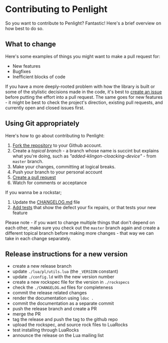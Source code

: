 Contributing to Penlight
========================

So you want to contribute to Penlight? Fantastic! Here's a brief overview on
how best to do so.

## What to change

Here's some examples of things you might want to make a pull request for:

* New features
* Bugfixes
* Inefficient blocks of code

If you have a more deeply-rooted problem with how the library is built or some
of the stylistic decisions made in the code, it's best to
[create an issue](https://github.com/Tieske/Penlight/issues) before putting
the effort into a pull request. The same goes for new features - it might be
best to check the project's direction, existing pull requests, and currently open
and closed issues first.

## Using Git appropriately

Here's how to go about contributing to Penlight:

1. [Fork the repository](https://github.com/Tieske/Penlight/fork) to
your Github account.
2. Create a *topical branch* - a branch whose name is succint but explains what
you're doing, such as _"added-klingon-cloacking-device"_ - from `master` branch.
3. Make your changes, committing at logical breaks.
4. Push your branch to your personal account
5. [Create a pull request](https://help.github.com/articles/using-pull-requests)
6. Watch for comments or acceptance

If you wanna be a rockstar;

1. Update the [CHANGELOG.md](https://github.com/Tieske/Penlight/blob/master/CHANGELOG.md) file
2. [Add tests](https://github.com/Tieske/Penlight/tree/master/tests) that show the defect your fix repairs, or that tests your new feature

Please note - if you want to change multiple things that don't depend on each
other, make sure you check out the `master` branch again and create a different topical branch
before making more changes - that way we can take in each change separately.

## Release instructions for a new version

  - create a new release branch
  - update `./lua/pl/utils.lua` (the `_VERSION` constant)
  - update `./config.ld` with the new version number
  - create a new rockspec file for the version in `./rockspecs`
  - check the `./CHANGELOG.md` files for completeness
  - commit the release related changes
  - render the documentation using `ldoc .`
  - commit the documentation as a separate commit
  - push the release branch and create a PR
  - merge the PR
  - tag the release and push the tag to the github repo
  - upload the rockspec, and source rock files to LuaRocks
  - test installing through LuaRocks
  - announce the release on the Lua mailing list

